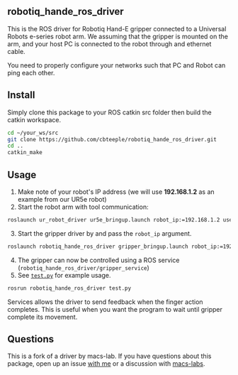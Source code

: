 ## robotiq_hande_ros_driver
This is the ROS driver for Robotiq Hand-E gripper connected to a Universal Robots e-series robot arm. We assuming that the gripper is mounted on the arm, and your host PC is connected to the robot through and ethernet cable.

You need to properly configure your networks such that PC and Robot can ping each other.

## Install
Simply clone this package to your ROS catkin src folder then build the catkin workspace.
```bash
cd ~/your_ws/src
git clone https://github.com/cbteeple/robotiq_hande_ros_driver.git
cd ..
catkin_make
```

## Usage
1. Make note of your robot's IP address (we will use **192.168.1.2** as an example from our UR5e robot)
2. Start the robot arm with tool communication:
```bash
roslaunch ur_robot_driver ur5e_bringup.launch robot_ip:=192.168.1.2 use_tool_communication:=true
```
3. Start the gripper driver by and pass the `robot_ip` argument.
```bash
roslaunch robotiq_hande_ros_driver gripper_bringup.launch robot_ip:=192.168.1.2
```
4. The gripper can now be controlled using a ROS service (`robotiq_hande_ros_driver/gripper_service`)
5. See [`test.py`](https://github.com/cbteeple/robotiq_hande_ros_driver/blob/master/src/test.py) for example usage. 
```bash
rosrun robotiq_hande_ros_driver test.py
```

Services allows the driver to send feedback when the finger action completes. This is useful when you want the program to wait until gripper complete its movement. 

## Questions
This is a fork of a driver by macs-lab. If you have questions about this package, open up an issue [with me](https://github.com/cbteeple/robotiq_hande_ros_driver/issues) or a discussion with [macs-labs](https://github.com/macs-lab/robotiq_hande_ros_driver/discussions).
